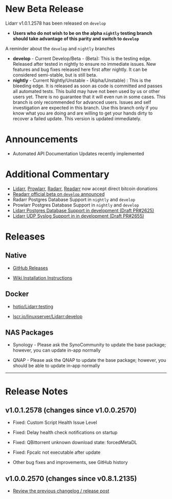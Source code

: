 # New Beta Release

Lidarr v1.0.1.2578 has been released on `develop`

- **Users who do not wish to be on the alpha `nightly` testing branch should take advantage of this parity and switch to `develop`**

A reminder about the `develop` and `nightly` branches

- **develop** - Current Develop/Beta - (Beta): This is the testing edge. Released after tested in nightly to ensure no immediate issues. New features and bug fixes released here first after nightly. It can be considered semi-stable, but is still beta.
- **nightly** - Current Nightly/Unstable - (Alpha/Unstable) : This is the bleeding edge. It is released as soon as code is committed and passes all automated tests. This build may have not been used by us or other users yet. There is no guarantee that it will even run in some cases. This branch is only recommended for advanced users. Issues and self investigation are expected in this branch. Use this branch only if you know what you are doing and are willing to get your hands dirty to recover a failed update. This version is updated immediately.

# Announcements

- Automated API Documentation Updates recently implemented

# Additional Commentary

- [Lidarr](https://lidarr.audio/donate), [Prowlarr](https://prowlarr.com/donate), [Radarr](https://radarr.video/donate), [Readarr](https://readarr.com/donate) now accept direct bitcoin donations
- [Readarr official beta on `develop` announced](https://www.reddit.com/r/Readarr/comments/sxvj8y/new_beta_release_develop_v0101248/)
- Radarr Postgres Database Support in `nightly` and `develop`
- Prowlarr Postgres Database Support in `nightly` and `develop`
- [Lidarr Postgres Database Support in development (Draft PR#2625)](https://github.com/Lidarr/Lidarr/pull/2625)
- [Lidarr UDP Syslog Support in  in development (Draft PR#2655)](https://github.com/Lidarr/Lidarr/pull/2655)

# Releases

## Native

- [GitHub Releases](https://github.com/Lidarr/Lidarr/releases)

- [Wiki Installation Instructions](https://wiki.servarr.com/lidarr/installation)

## Docker

- [hotio/Lidarr:testing](https://hotio.dev/containers/lidarr)

- [lscr.io/linuxserver/Lidarr:develop](https://docs.linuxserver.io/images/docker-lidarr)

## NAS Packages

- Synology - Please ask the SynoCommunity to update the base package; however, you can update in-app normally

- QNAP - Please ask the QNAP to update the base package; however, you should be able to update in-app normally

------------

# Release Notes

## v1.0.1.2578 (changes since v1.0.0.2570)

 - Fixed: Custom Script Health Issue Level

 - Fixed: Delay health check notifications on startup

 - Fixed: QBittorrent unknown download state: forcedMetaDL

 - Fixed: Fpcalc not executable after update

 - Other bug fixes and improvements, see GitHub history

## v1.0.0.2570 (changes since v0.8.1.2135)

 - [Review the previous changelog / release post](https://www.reddit.com/r/Lidarr/comments/uk0vl4/new_release_develop_v1002570/)